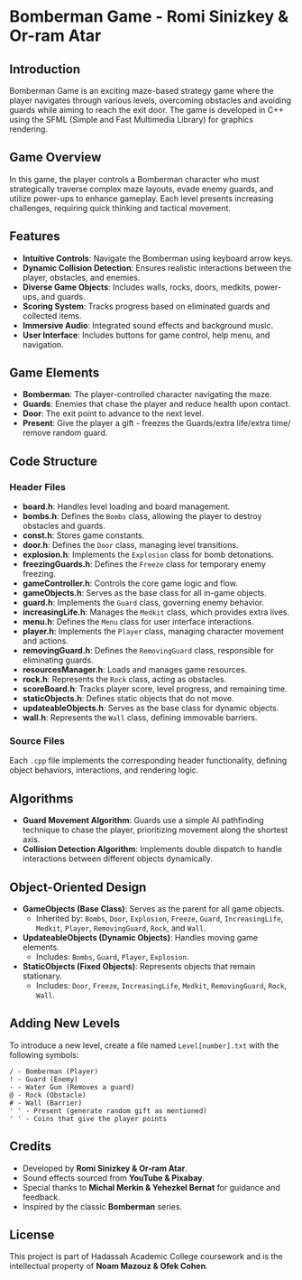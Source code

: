# Bomberman Game - Romi Sinizkey & Or-ram Atar

## Introduction
Bomberman Game is an exciting maze-based strategy game where the player navigates through various levels, overcoming obstacles and avoiding guards while aiming to reach the exit door. The game is developed in C++ using the SFML (Simple and Fast Multimedia Library) for graphics rendering.

## Game Overview
In this game, the player controls a Bomberman character who must strategically traverse complex maze layouts, evade enemy guards, and utilize power-ups to enhance gameplay. Each level presents increasing challenges, requiring quick thinking and tactical movement.

## Features
- **Intuitive Controls**: Navigate the Bomberman using keyboard arrow keys.
- **Dynamic Collision Detection**: Ensures realistic interactions between the player, obstacles, and enemies.
- **Diverse Game Objects**: Includes walls, rocks, doors, medkits, power-ups, and guards.
- **Scoring System**: Tracks progress based on eliminated guards and collected items.
- **Immersive Audio**: Integrated sound effects and background music.
- **User Interface**: Includes buttons for game control, help menu, and navigation.

## Game Elements
- **Bomberman**: The player-controlled character navigating the maze.
- **Guards**: Enemies that chase the player and reduce health upon contact.
- **Door**: The exit point to advance to the next level.
- **Present**: Give the player a gift - freezes the Guards/extra life/extra time/ remove random guard.

## Code Structure

### Header Files
- **board.h**: Handles level loading and board management.
- **bombs.h**: Defines the `Bombs` class, allowing the player to destroy obstacles and guards.
- **const.h**: Stores game constants.
- **door.h**: Defines the `Door` class, managing level transitions.
- **explosion.h**: Implements the `Explosion` class for bomb detonations.
- **freezingGuards.h**: Defines the `Freeze` class for temporary enemy freezing.
- **gameController.h**: Controls the core game logic and flow.
- **gameObjects.h**: Serves as the base class for all in-game objects.
- **guard.h**: Implements the `Guard` class, governing enemy behavior.
- **increasingLife.h**: Manages the `Medkit` class, which provides extra lives.
- **menu.h**: Defines the `Menu` class for user interface interactions.
- **player.h**: Implements the `Player` class, managing character movement and actions.
- **removingGuard.h**: Defines the `RemovingGuard` class, responsible for eliminating guards.
- **resourcesManager.h**: Loads and manages game resources.
- **rock.h**: Represents the `Rock` class, acting as obstacles.
- **scoreBoard.h**: Tracks player score, level progress, and remaining time.
- **staticObjects.h**: Defines static objects that do not move.
- **updateableObjects.h**: Serves as the base class for dynamic objects.
- **wall.h**: Represents the `Wall` class, defining immovable barriers.

### Source Files
Each `.cpp` file implements the corresponding header functionality, defining object behaviors, interactions, and rendering logic.

## Algorithms
- **Guard Movement Algorithm**: Guards use a simple AI pathfinding technique to chase the player, prioritizing movement along the shortest axis.
- **Collision Detection Algorithm**: Implements double dispatch to handle interactions between different objects dynamically.

## Object-Oriented Design
- **GameObjects (Base Class)**: Serves as the parent for all game objects.
  - Inherited by: `Bombs`, `Door`, `Explosion`, `Freeze`, `Guard`, `IncreasingLife`, `Medkit`, `Player`, `RemovingGuard`, `Rock`, and `Wall`.
- **UpdateableObjects (Dynamic Objects)**: Handles moving game elements.
  - Includes: `Bombs`, `Guard`, `Player`, `Explosion`.
- **StaticObjects (Fixed Objects)**: Represents objects that remain stationary.
  - Includes: `Door`, `Freeze`, `IncreasingLife`, `Medkit`, `RemovingGuard`, `Rock`, `Wall`.

## Adding New Levels
To introduce a new level, create a file named `Level[number].txt` with the following symbols:

```
/ - Bomberman (Player)
! - Guard (Enemy)
- - Water Gun (Removes a guard)
@ - Rock (Obstacle)
# - Wall (Barrier)
' ' - Present (generate random gift as mentioned)
' ' - Coins that give the player points 
```

## Credits
- Developed by **Romi Sinizkey & Or-ram Atar**.
- Sound effects sourced from **YouTube & Pixabay**.
- Special thanks to **Michal Merkin & Yehezkel Bernat** for guidance and feedback.
- Inspired by the classic **Bomberman** series.

## License
This project is part of Hadassah Academic College coursework and is the intellectual property of **Noam Mazouz & Ofek Cohen**.

